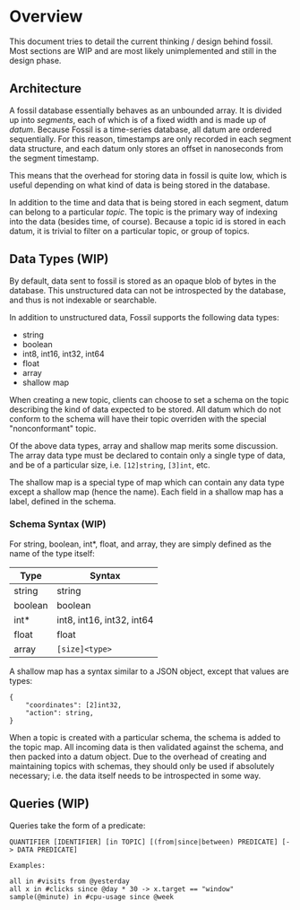 # Overview

This document tries to detail the current thinking / design behind fossil. Most sections are WIP and are most likely
unimplemented and still in the design phase.

## Architecture

A fossil database essentially behaves as an unbounded array. It is divided up into *segments*, each of which is of a 
fixed width and is made up of *datum*. Because Fossil is a time-series database, all datum are ordered sequentially. 
For this reason, timestamps are only recorded in each segment data structure, and each datum only stores an offset in 
nanoseconds from the segment timestamp.

This means that the overhead for storing data in fossil is quite low, which is useful depending on what kind of data is 
being stored in the database.

In addition to the time and data that is being stored in each segment, datum can belong to a particular *topic*. The 
topic is the primary way of indexing into the data (besides time, of course). Because a topic id is stored in each 
datum, it is trivial to filter on a particular topic, or group of topics.

## Data Types (WIP)

By default, data sent to fossil is stored as an opaque blob of bytes in the database. This unstructured data can not 
be introspected by the database, and thus is not indexable or searchable.

In addition to unstructured data, Fossil supports the following data types:

* string
* boolean
* int8, int16, int32, int64
* float
* array
* shallow map

When creating a new topic, clients can choose to set a schema on the topic describing the kind of data expected to be 
stored. All datum which do not conform to the schema will have their topic overriden with the special "nonconformant" 
topic.

Of the above data types, array and shallow map merits some discussion. The array data type must be declared to contain 
only a single type of data, and be of a particular size, i.e. `[12]string`, `[3]int`, etc.

The shallow map is a special type of map which can contain any data type except a shallow map (hence the name).  Each 
field in a shallow map has a label, defined in the schema.

### Schema Syntax (WIP)

For string, boolean, int*, float, and array, they are simply defined as the name of the type itself:

| Type    | Syntax                    |
| ------- | ------------------------- |
| string  | string                    |
| boolean | boolean                   |
| int*    | int8, int16, int32, int64 |
| float   | float                     |
| array   | `[size]<type>`              |

A shallow map has a syntax similar to a JSON object, except that values are types:

```
{
	"coordinates": [2]int32,
	"action": string,
}
```

When a topic is created with a particular schema, the schema is added to the topic map. All incoming data is then 
validated against the schema, and then packed into a datum object. Due to the overhead of creating and maintaining 
topics with schemas, they should only be used if absolutely necessary; i.e. the data itself needs to be introspected 
in some way.

## Queries (WIP)

Queries take the form of a predicate:

```
QUANTIFIER [IDENTIFIER] [in TOPIC] [(from|since|between) PREDICATE] [-> DATA PREDICATE]

Examples:

all in #visits from @yesterday
all x in #clicks since @day * 30 -> x.target == "window"
sample(@minute) in #cpu-usage since @week
```
